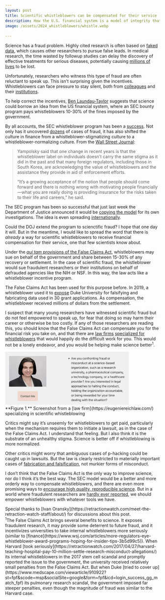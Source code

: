 ```yaml
---
layout: post
title: Scientific whistleblowers can be compensated for their service
description: How the U.S. financial system is a model of integrity that science could learn from
image: /assets/2024_whistleblowers/whistle.webp

---
```

Science has a fraud problem. Highly cited research is often based on [faked data](https://chris-said.io/2024/06/17/the-case-for-criminalizing-scientific-misconduct/), which causes other researchers to pursue false leads. In medical research, the time wasted by followup studies can delay the discovery of effective treatments for serious diseases, potentially causing [millions of lives](https://chris-said.io/2024/06/17/the-case-for-criminalizing-scientific-misconduct/) to be lost.

Unfortunately, researchers who witness this type of fraud are often reluctant to speak up. This isn’t surprising given the incentives. Whistleblowers can face pressure to stay silent, both from [colleagues](https://retractionwatch.com/2019/12/11/a-long-and-lonely-process-whistleblowers-in-a-misconduct-case-speak-out/) and their [institutions](https://www.medscape.com/viewarticle/854595#vp_1). 

To help correct the incentives, [Ben Laundau-Taylor](https://www.palladiummag.com/2024/08/02/the-academic-culture-of-fraud/) suggests that science could borrow an idea from the US financial system, where an SEC bounty program pays whistleblowers 10-30% of the fines imposed by the government. 

By all accounts, the SEC whistleblower program has been a [success](https://www.wsj.com/articles/more-regulators-eye-whistleblower-award-programs-hoping-for-insider-tips-3b5d99c5). Not only has it uncovered [dozens](https://www.sec.gov/newsroom/whats-new?type=news&tag=28066) of cases of fraud, it has also shifted the culture in finance from a whistleblower-stigmatizing culture to a whistleblower-normalizing culture. From the [Wall Street Journal](https://www.wsj.com/articles/more-regulators-eye-whistleblower-award-programs-hoping-for-insider-tips-3b5d99c5):

> Yampolsky said that one change in recent years is that the whistleblower label on individuals doesn’t carry the same stigma as it did in the past and that many foreign regulators, including those in South Korea, are acknowledging the value of whistleblowers and the assistance they provide in aid of enforcement efforts. 
>
> “It’s a growing acceptance of the notion that people should come forward and there is nothing wrong with motivating people financially—what you are really doing is providing insurance for the risks taken to their life and careers,” he said.

The SEC program has been so successful that just last week the Department of Justice announced it would be [copying the model](https://www.wsj.com/articles/justice-department-trial-program-offers-millions-for-tips-on-fraud-bribery-5e4c710d) for its own investigations. The idea is even spreading [internationally](https://www.wsj.com/articles/more-regulators-eye-whistleblower-award-programs-hoping-for-insider-tips-3b5d99c5).

Could the DOJ extend the program to scienctific fraud? I hope that one day it will. But in the meantime, I would like to spread the word that there is _already_ a way for scientific whistleblowers to receive financial compensation for their service, one that few scientists know about. 

Under the [_qui tam_ provisions of the False Claims Act](https://en.wikipedia.org/wiki/Qui_tam), whistleblowers may sue on behalf of the government and share between 15-30% of any recovery or settlement. In the case of scientific fraud, the whistleblower would sue fraudulent researchers or their institutions on behalf of defrauded agencies like the NIH or NSF. In this way, the law acts like a whistleblower incentive program. 

The False Claims Act has  been used for this purpose before. In 2019, a whistleblower used it to [expose](https://www.justice.gov/opa/pr/duke-university-agrees-pay-us-1125-million-settle-false-claims-act-allegations-related) Duke University for falsifying and fabricating data used in 30 grant applications. As compensation, the whistleblower received millions of dollars from the settlement. 

I suspect that many young researchers have witnessed scientific fraud but do not feel empowered to speak up, for fear that doing so may harm their career or otherwise be too costly. If any of those researchers are reading this, you should know that the False Claims Act can compensate you for the financial risk you take on, and that there are [law firms](https://www.maxrodriguez.law/) [specialized for](https://eugeniereichlaw.com/) [whistleblowers](https://www.taf.org/) that would happily do the difficult work for you. This would not be a lonely endeavor, and you would be helping make science better<sup>1</sup>.

<div class="wrapper">
  <img src='/assets/2024_whistleblowers/eugenie.png' class="inner" style="position:relative border: #222 2px solid; max-width:80%;" >
  <div class="caption"> **Figure 1.** Screenshot from a [law firm](https://eugeniereichlaw.com/) specializing in scientific whistleblowing
  </div>
</div>

Critics might say it’s unseemly for whistleblowers to get paid, particularly when the mechanism requires them to initiate a lawsuit, as in the case of the False Claims Act. I understand that feeling. But I also think it is the substrate of an unhealthy stigma. Science is better off if whistleblowing is more normalized. 

Other critics might worry that ambiguous cases of p-hacking could be caught up in lawsuits. But the law is clearly restricted to materially important cases of [fabrication and falsification](https://retractionwatch.com/2015/05/06/so-you-want-to-be-a-whistleblower-part-ii/), not murkier forms of misconduct.

I don’t think that the False Claims Act is the only way to improve science, nor do I think it’s the best way. The SEC model would be a better and more orderly way to compensate whistleblowers, and there are even more promising ways to [encourage high quality, reproducible science](https://f1000research.com/articles/13-883/v1). But in a world where fraudulent researchers are [hardly ever reported](https://www.theguardian.com/commentisfree/2023/aug/09/scientific-misconduct-retraction-watch), we should empower whistleblowers with whatever tools we have.

<div class="caption">Special thanks to [Ivan Oransky](https://retractionwatch.com/meet-the-retraction-watch-staff/about/) for discussions about this post.
</div>

<div class="caption"><sup>1</sup>The False Claims Act brings several benefits to science. It exposes fraudulent research, it may provide some deterrent to future fraud, and it incentivizes universities to take internal whistleblowers more seriously (similar to [finance](https://www.wsj.com/articles/more-regulators-eye-whistleblower-award-programs-hoping-for-insider-tips-3b5d99c5)). When Harvard [took seriously](https://retractionwatch.com/2017/04/27/harvard-teaching-hospital-pay-10-million-settle-research-misconduct-allegations/) its internal whistleblowers in the 2017 stem cell scandal and promptly reported the issue to the government, the university received relatively small penalties from the False Claims Act. But when Duke [tried to cover up](https://www.medscape.com/viewarticle/910922?st=fpf&scode=msp&socialSite=google&form=fpf&icd=login_success_gg_match_fpf) its pulmonary research scandal, the government imposed far steeper penalties, even though the magnitude of fraud was similar to the Harvard case. 
</div>